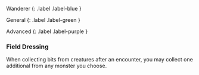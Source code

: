 
Wanderer
{: .label .label-blue }

General
{: .label .label-green }

Advanced
{: .label .label-purple }
### Field Dressing

When collecting bits from creatures after an encounter, you may collect one additional from any monster you choose.